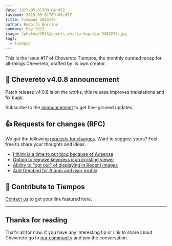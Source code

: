 ```yaml
---
date: 2023-05-01T09:04:05Z
lastmod: 2023-05-01T09:04:05Z
title: Tiempos 2023/05
author: Rodolfo Berrios
summary: May 2023
image: /photos/2023/pexels-philip-kapadia-9302233.jpg
tags:
  - tiempos
---
```


This is the issue #17 of Chevereto Tiempos, the monthly curated recap for all-things Chevereto, crafted by its own creator.

## 📣 Chevereto v4.0.8 announcement

Patch release v4.0.8 is on the works, this release improves translations and fix bugs.

Subscribe to the [announcement](https://chevereto.com/community/threads/chevereto-v4-0-8-announcement.15004/) to get fine-grained updates.

## 👍 Requests for changes (RFC)

We got the following [requests for changes](https://chevereto.com/go/rfc). Want to suggest yours? Feel free to share your thoughts and ideas.

- [I think is a time to put blog because of Adsense](https://chevereto.com/community/threads/i-think-is-a-time-to-put-blog-because-of-adsense.15013/)
- [Option to remove keypress icon in listing viewer](https://chevereto.com/community/threads/option-to-remove-keypress-icon-in-listing-viewer.15016/)
- [Ability to "opt out" of displaying in Recent Images](https://chevereto.com/community/threads/ability-to-opt-out-of-displaying-in-recent-images.15035/)
- [Add Oembed for Album and user profile](https://chevereto.com/community/threads/add-oembed-for-album-and-user-profile.15040/)

## 💖 Contribute to Tiempos

[Contact us](https://chevereto.com/contact) to get your link featured here.

* * *

## Thanks for reading

That's all for now. If you have any interesting tip or link to share about Chevereto go to [our community](https://chevereto.com/community) and join the conversation.
